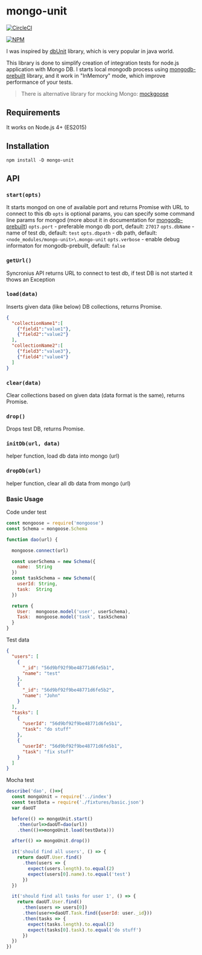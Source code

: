 # mongo-unit
[![CircleCI](https://circleci.com/gh/mikhail-angelov/mongo-unit.svg?style=svg)](https://circleci.com/gh/mikhail-angelov/mongo-unit)


[![NPM](https://nodei.co/npm/mongo-unit.png)](https://nodei.co/npm/mongo-unit)

I was inspired by [dbUnit](http://dbunit.sourceforge.net) library, which is very popular in java world.

This library is done to simplify creation of integration tests for node.js application with Mongo DB.
I starts local mongodb process using [mongodb-prebuilt](https://github.com/winfinit/mongodb-prebuilt) library, 
and it work in "InMemory" mode, which improve performance of your tests.

> There is alternative library for mocking Mongo: [mockgoose](https://github.com/mockgoose/mockgoose)
  
## Requirements
It works on Node.js 4+ (ES2015)

## Installation
`npm install -D mongo-unit`

## API

### `start(opts)`
It starts mongod on one of available port and returns Promise with URL to connect to this db
`opts` is optional params, you can specify some command line params for mongod 
(more about it in documentation for [mongodb-prebuilt](https://github.com/winfinit/mongodb-prebuilt))
 `opts.port` - preferable mongo db port, default: `27017`
 `opts.dbName` - name of test db, default: `test`
 `opts.dbpath` - db path, default: `<node_modules/mongo-unit>\.mongo-unit`
 `opts.verbose` - enable debug informaton for mongodb-prebuilt, default: `false`
  
### `getUrl()`
Syncronius API returns URL to connect to test db, if test DB is not started it thows an Exception

### `load(data)`
Inserts given data (like below) DB collections, returns Promise.

```json
{
  "collectionName1":[
    {"field1":"value1"},
    {"field2":"value2"}
  ],
  "collectionName2":[
    {"field3":"value3"},
    {"field4":"value4"}
  ]
}
```

### `clear(data)`
Clear collections based on given data (data format is the same), returns Promise.

### `drop()`
Drops test DB, returns Promise.

### `initDb(url, data)`
helper function, load db data into mongo (url)

### `dropDb(url)`
helper function, clear all db data from mongo (url)

### Basic Usage

Code under test
```javascript
const mongoose = require('mongoose')
const Schema = mongoose.Schema

function dao(url) {

  mongoose.connect(url)

  const userSchema = new Schema({
    name:  String
  })
  const taskSchema = new Schema({
    userId: String,
    task:  String
  })

  return {
    User:  mongoose.model('user', userSchema),
    Task:  mongoose.model('task', taskSchema)
  }
}
```
Test data
```json
{
  "users": [
    {
      "_id": "56d9bf92f9be48771d6fe5b1",
      "name": "test"
    },
    {
      "_id": "56d9bf92f9be48771d6fe5b2",
      "name": "John"
    }
  ],
  "tasks": [
    {
      "userId": "56d9bf92f9be48771d6fe5b1",
      "task": "do stuff"
    },
    {
      "userId": "56d9bf92f9be48771d6fe5b1",
      "task": "fix stuff"
    }
  ]
}
```
Mocha test
```javascript
describe('dao', ()=>{
  const mongoUnit = require('../index')
  const testData = require('./fixtures/basic.json')
  var daoUT

  before(() => mongoUnit.start()
    .then(url=>daoUT=dao(url))
    .then(()=>mongoUnit.load(testData)))

  after(() => mongoUnit.drop())

  it('should find all users', () => {
    return daoUT.User.find()
      .then(users => {
        expect(users.length).to.equal(2)
        expect(users[0].name).to.equal('test')
      })
  })

  it('should find all tasks for user 1', () => {
    return daoUT.User.find()
      .then(users => users[0])
      .then(user=>daoUT.Task.find({userId: user._id}))
      .then(tasks => {
        expect(tasks.length).to.equal(2)
        expect(tasks[0].task).to.equal('do stuff')
      })
  })
})
```

